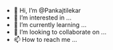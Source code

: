 - 👋 Hi, I’m @Pankajtilekar
- 👀 I’m interested in ...
- 🌱 I’m currently learning ...
- 💞️ I’m looking to collaborate on ...
- 📫 How to reach me ...

<!---
Pankajtilekar/Pankajtilekar is a ✨ special ✨ repository because its `README.md` (this file) appears on your GitHub profile.
You can click the Preview link to take a look at your changes.
--->
